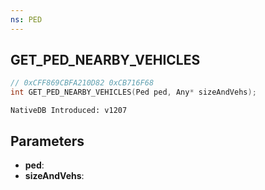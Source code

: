 ```yaml
---
ns: PED
---
```

## GET_PED_NEARBY_VEHICLES

```c
// 0xCFF869CBFA210D82 0xCB716F68
int GET_PED_NEARBY_VEHICLES(Ped ped, Any* sizeAndVehs);
```

```
NativeDB Introduced: v1207
```

## Parameters
* **ped**:
* **sizeAndVehs**:
